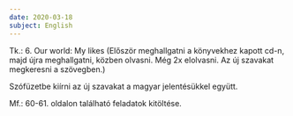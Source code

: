 ```yaml
---
date: 2020-03-18
subject: English
---
```


Tk.: 6. Our world: My likes (Először meghallgatni a könyvekhez kapott cd-n, majd újra meghallgatni,
  közben olvasni. Még 2x elolvasni. Az új szavakat megkeresni a szövegben.)

Szófüzetbe kiírni az új szavakat a magyar jelentésükkel együtt.

Mf.: 60-61. oldalon található feladatok kitöltése.
